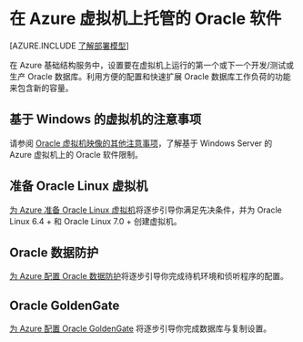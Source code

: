 <properties
	pageTitle="Azure VM 上的 Oracle | Microsoft Azure"
	description="查找介绍如何在基于 Windows 或基于 Linux 的 Azure 虚拟机上设置 Oracle 软件的文章。"
	services="virtual-machines"
	documentationCenter=""
	authors="JoeDavies-MSFT"
	manager="timlt"
	editor=""
	tags="azure-service-management"/>

<tags
	ms.service="virtual-machines"
	ms.date="10/05/2015"
	wacn.date="11/27/2015"/>

# 在 Azure 虚拟机上托管的 Oracle 软件

[AZURE.INCLUDE [了解部署模型](../includes/learn-about-deployment-models-classic-include.md)]
 

在 Azure 基础结构服务中，设置要在虚拟机上运行的第一个或下一个开发/测试或生产 Oracle 数据库。利用方便的配置和快速扩展 Oracle 数据库工作负荷的功能来包含新的容量。

## 基于 Windows 的虚拟机的注意事项

请参阅 [Oracle 虚拟机映像的其他注意事项](/documentation/articles/virtual-machines-miscellaneous-considerations-oracle-virtual-machine-images)，了解基于 Windows Server 的 Azure 虚拟机上的 Oracle 软件限制。

## 准备 Oracle Linux 虚拟机

[为 Azure 准备 Oracle Linux 虚拟机](/documentation/articles/virtual-machines-prepare-oracle-linux-virtual-machine)将逐步引导你满足先决条件，并为 Oracle Linux 6.4 + 和 Oracle Linux 7.0 + 创建虚拟机。

## Oracle 数据防护

[为 Azure 配置 Oracle 数据防护](/documentation/articles/virtual-machines-configuring-oracle-data-guard)将逐步引导你完成待机环境和侦听程序的配置。

## Oracle GoldenGate

[为 Azure 配置 Oracle GoldenGate](/documentation/articles/virtual-machines-configuring-oracle-goldengate) 将逐步引导你完成数据库与复制设置。

<!---HONumber=82-->